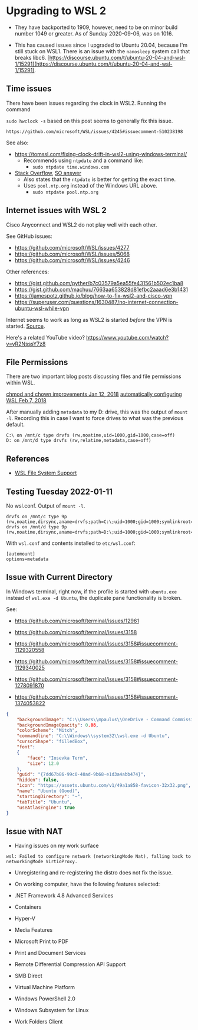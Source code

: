 # Upgrading to WSL 2

- They have backported to 1909, however, need to be on minor build
  number 1049 or greater. As of Sunday 2020-09-06, was on 1016.

- This has caused issues since I upgraded to Ubuntu 20.04, because I'm
  still stuck on WSL1. There is an issue with the `nanosleep` system
  call that breaks libc6.
  [https://discourse.ubuntu.com/t/ubuntu-20-04-and-wsl-1/15291](https://discourse.ubuntu.com/t/ubuntu-20-04-and-wsl-1/15291).


## Time issues

There have been issues regarding the clock in WSL2. Running the command

`sudo hwclock -s` based on this post seems to generally fix this issue.

`https://github.com/microsoft/WSL/issues/4245#issuecomment-510238198`

See also:

- <https://tomssl.com/fixing-clock-drift-in-wsl2-using-windows-terminal/>
  - Recommends using `ntpdate` and a command like:
    - `sudo ntpdate time.windows.com`
- [Stack Overflow](https://stackoverflow.com/questions/65086856/wsl2-clock-is-out-of-sync-with-windows), [SO answer](https://stackoverflow.com/a/67100830/5932184)
  - Also states that the `ntpdate` is better for getting the exact time.
  - Uses `pool.ntp.org` instead of the Windows URL above.
    - `sudo ntpdate pool.ntp.org`

## Internet issues with WSL 2

Cisco Anyconnect and WSL2 do not play well with each other.

See GitHub issues:
 - <https://github.com/microsoft/WSL/issues/4277>
 - <https://github.com/microsoft/WSL/issues/5068>
 - <https://github.com/microsoft/WSL/issues/4246>

Other references:
 - <https://gist.github.com/pyther/b7c03579a5ea55fe431561b502ec1ba8>
 - <https://gist.github.com/machuu/7663aa653828d81efbc2aaad6e3b1431>
 - <https://jamespotz.github.io/blog/how-to-fix-wsl2-and-cisco-vpn>
 - <https://superuser.com/questions/1630487/no-internet-connection-ubuntu-wsl-while-vpn>

Internet seems to work as long as WSL2 is started *before* the VPN is started.
[Source](https://askubuntu.com/a/1264985).

Here's a related YouTube video?
<https://www.youtube.com/watch?v=yR2NsssY7z8>

## File Permissions

There are two important blog posts discussing files and file
permissions within WSL.

[chmod and chown improvements Jan 12, 2018](https://devblogs.microsoft.com/commandline/chmod-chown-wsl-improvements/)
[automatically configuring WSL Feb 7, 2018](https://devblogs.microsoft.com/commandline/automatically-configuring-wsl/)

After manually adding `metadata` to my D: drive, this was the output of
`mount -l`. Recording this in case I want to force drives to what was
the previous default.

```
C:\ on /mnt/c type drvfs (rw,noatime,uid=1000,gid=1000,case=off)
D: on /mnt/d type drvfs (rw,relatime,metadata,case=off)
```

## References

- [WSL File System Support](https://docs.microsoft.com/en-us/archive/blogs/wsl/wsl-file-system-support)


## Testing Tuesday 2022-01-11

No wsl.conf. Output of `mount -l`.

```
drvfs on /mnt/c type 9p (rw,noatime,dirsync,aname=drvfs;path=C:\;uid=1000;gid=1000;symlinkroot=/mnt/,mmap,access=client,msize=262144,trans=virtio)
drvfs on /mnt/d type 9p (rw,noatime,dirsync,aname=drvfs;path=D:\;uid=1000;gid=1000;symlinkroot=/mnt/,mmap,access=client,msize=262144,trans=virtio)
```

With `wsl.conf` and contents installed to `etc/wsl.conf`:

```
[automount]
options=metadata
```

## Issue with Current Directory

In Windows terminal, right now, if the profile is started with `ubuntu.exe` instead of `wsl.exe -d Ubuntu`,
the duplicate pane functionality is broken.


See:

- <https://github.com/microsoft/terminal/issues/12961>

- <https://github.com/microsoft/terminal/issues/3158>
- <https://github.com/microsoft/terminal/issues/3158#issuecomment-1129320558>
- <https://github.com/microsoft/terminal/issues/3158#issuecomment-1129340025>
- <https://github.com/microsoft/terminal/issues/3158#issuecomment-1278091870>
- <https://github.com/microsoft/terminal/issues/3158#issuecomment-1374053822>

```json
{
    "backgroundImage": "C:\\Users\\mpaulus\\OneDrive - Command Commissioning\\terminal\\forest.jpg",
    "backgroundImageOpacity": 0.08,
    "colorScheme": "Mitch",
    "commandline": "C:\\Windows\\system32\\wsl.exe -d Ubuntu",
    "cursorShape": "filledBox",
    "font":
    {
        "face": "Iosevka Term",
        "size": 12.0
    },
    "guid": "{7dd67b86-99c0-40ad-9b68-e1d3a4abb474}",
    "hidden": false,
    "icon": "https://assets.ubuntu.com/v1/49a1a858-favicon-32x32.png",
    "name": "Ubuntu (Good)",
    "startingDirectory": "~",
    "tabTitle": "Ubuntu",
    "useAtlasEngine": true
}
```

## Issue with NAT

- Having issues on my work surface

`wsl: Failed to configure network (networkingMode Nat), falling back to networkingMode VirtioProxy.`

- Unregistering and re-registering the distro does not fix the issue.

- On working computer, have the following features selected:

- .NET Framework 4.8 Advanced Services
- Containers
- Hyper-V
- Media Features
- Microsoft Print to PDF
- Print and Document Services
- Remote Differential Compression API Support
- SMB Direct
- Virtual Machine Platform
- Windows PowerShell 2.0
- Windows Subsystem for Linux
- Work Folders Client
